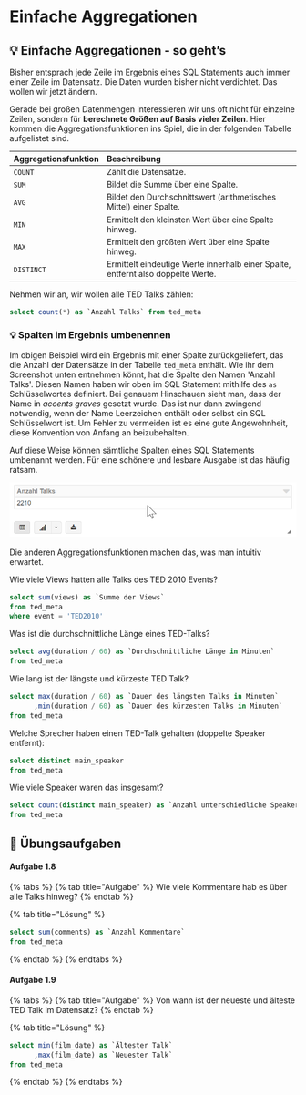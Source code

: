 # Einfache Aggregationen

## 💡 Einfache Aggregationen - so geht’s

Bisher entsprach jede Zeile im Ergebnis eines SQL Statements auch immer einer Zeile im Datensatz. Die Daten wurden bisher nicht verdichtet. Das wollen wir jetzt ändern.

Gerade bei großen Datenmengen interessieren wir uns oft nicht für einzelne Zeilen, sondern für **berechnete Größen auf Basis vieler Zeilen**. Hier kommen die Aggregationsfunktionen ins Spiel, die in der folgenden Tabelle aufgelistet sind.

| Aggregationsfunktion | Beschreibung |
| :--- | :--- |
| `COUNT` | Zählt die Datensätze. |
| `SUM` | Bildet die Summe über eine Spalte. |
| `AVG` | Bildet den Durchschnittswert \(arithmetisches Mittel\) einer Spalte. |
| `MIN` | Ermittelt den kleinsten Wert über eine Spalte hinweg. |
| `MAX` | Ermittelt den größten Wert über eine Spalte hinweg. |
| `DISTINCT` | Ermittelt eindeutige Werte innerhalb einer Spalte, entfernt also doppelte Werte. |

Nehmen wir an, wir wollen alle TED Talks zählen:

```sql
select count(*) as `Anzahl Talks` from ted_meta
```

### 💡 Spalten im Ergebnis umbenennen

Im obigen Beispiel wird ein Ergebnis mit einer Spalte zurückgeliefert, das die Anzahl der Datensätze in der Tabelle `ted_meta` enthält. Wie ihr dem Screenshot unten entnehmen könnt, hat die Spalte den Namen 'Anzahl Talks'. Diesen Namen haben wir oben im SQL Statement mithilfe des `as` Schlüsselwortes definiert. Bei genauem Hinschauen sieht man, dass der Name in _accents graves_ gesetzt wurde. Das ist nur dann zwingend notwendig, wenn der Name Leerzeichen enthält oder selbst ein SQL Schlüsselwort ist. Um Fehler zu vermeiden ist es eine gute Angewohnheit, diese Konvention von Anfang an beizubehalten.

Auf diese Weise können sämtliche Spalten eines SQL Statements umbenannt werden. Für eine schönere und lesbare Ausgabe ist das häufig ratsam.

![](../../../../.gitbook/assets/image%20%2820%29.png)

Die anderen Aggregationsfunktionen machen das, was man intuitiv erwartet. 

Wie viele Views hatten alle Talks des TED 2010 Events?

```sql
select sum(views) as `Summe der Views`
from ted_meta
where event = 'TED2010'
```

Was ist die durchschnittliche Länge eines TED-Talks?

```sql
select avg(duration / 60) as `Durchschnittliche Länge in Minuten`
from ted_meta
```

Wie lang ist der längste und kürzeste TED Talk?

```sql
select max(duration / 60) as `Dauer des längsten Talks in Minuten`
      ,min(duration / 60) as `Dauer des kürzesten Talks in Minuten`
from ted_meta
```

Welche Sprecher haben einen TED-Talk gehalten \(doppelte Speaker entfernt\):

```sql
select distinct main_speaker
from ted_meta
```

Wie viele Speaker waren das insgesamt?

```sql
select count(distinct main_speaker) as `Anzahl unterschiedliche Speaker`
from ted_meta
```

## 🧪 Übungsaufgaben

#### Aufgabe 1.8

{% tabs %}
{% tab title="Aufgabe" %}
Wie viele Kommentare hab es über alle Talks hinweg?
{% endtab %}

{% tab title="Lösung" %}
```sql
select sum(comments) as `Anzahl Kommentare`
from ted_meta
```
{% endtab %}
{% endtabs %}

#### Aufgabe 1.9

{% tabs %}
{% tab title="Aufgabe" %}
Von wann ist der neueste und älteste TED Talk im Datensatz?
{% endtab %}

{% tab title="Lösung" %}
```sql
select min(film_date) as `Ältester Talk`
      ,max(film_date) as `Neuester Talk`
from ted_meta
```
{% endtab %}
{% endtabs %}

